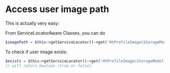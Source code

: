 Access user image path
========================

This is actually very easy:

From ServiceLocatorAware Classes, you can do

```php
$imagePath = $this->getServiceLocator()->get('HtProfileImage\StorageModel')->getUserImage($user);
```
To check if user image exists:
```php
$exists = $this->getServiceLocator()->get('HtProfileImage\StorageModel')->userImageExists($user);
// will return boolean (true or false)
```